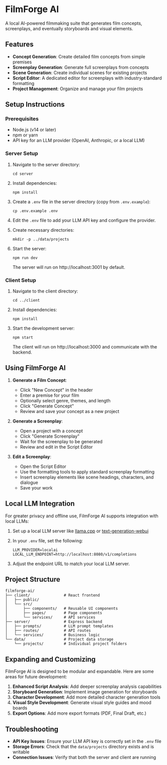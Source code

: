 # FilmForge AI

A local AI-powered filmmaking suite that generates film concepts, screenplays, and eventually storyboards and visual elements.

## Features

- **Concept Generation**: Create detailed film concepts from simple premises
- **Screenplay Generation**: Generate full screenplays from concepts
- **Scene Generation**: Create individual scenes for existing projects
- **Script Editor**: A dedicated editor for screenplays with industry-standard formatting
- **Project Management**: Organize and manage your film projects

## Setup Instructions

### Prerequisites

- Node.js (v14 or later)
- npm or yarn
- API key for an LLM provider (OpenAI, Anthropic, or a local LLM)

### Server Setup

1. Navigate to the server directory:
   ```
   cd server
   ```

2. Install dependencies:
   ```
   npm install
   ```

3. Create a `.env` file in the server directory (copy from `.env.example`):
   ```
   cp .env.example .env
   ```

4. Edit the `.env` file to add your LLM API key and configure the provider.

5. Create necessary directories:
   ```
   mkdir -p ../data/projects
   ```

6. Start the server:
   ```
   npm run dev
   ```
   The server will run on http://localhost:3001 by default.

### Client Setup

1. Navigate to the client directory:
   ```
   cd ../client
   ```

2. Install dependencies:
   ```
   npm install
   ```

3. Start the development server:
   ```
   npm start
   ```
   The client will run on http://localhost:3000 and communicate with the backend.

## Using FilmForge AI

1. **Generate a Film Concept**:
   - Click "New Concept" in the header
   - Enter a premise for your film
   - Optionally select genre, themes, and length
   - Click "Generate Concept"
   - Review and save your concept as a new project

2. **Generate a Screenplay**:
   - Open a project with a concept
   - Click "Generate Screenplay" 
   - Wait for the screenplay to be generated
   - Review and edit in the Script Editor

3. **Edit a Screenplay**:
   - Open the Script Editor
   - Use the formatting tools to apply standard screenplay formatting
   - Insert screenplay elements like scene headings, characters, and dialogue
   - Save your work

## Local LLM Integration

For greater privacy and offline use, FilmForge AI supports integration with local LLMs:

1. Set up a local LLM server like [llama.cpp](https://github.com/ggerganov/llama.cpp) or [text-generation-webui](https://github.com/oobabooga/text-generation-webui)

2. In your `.env` file, set the following:
   ```
   LLM_PROVIDER=localai
   LOCAL_LLM_ENDPOINT=http://localhost:8080/v1/completions
   ```

3. Adjust the endpoint URL to match your local LLM server.

## Project Structure

```
filmforge-ai/
├── client/               # React frontend
│   ├── public/
│   └── src/
│       ├── components/   # Reusable UI components
│       ├── pages/        # Page components
│       └── services/     # API services
├── server/               # Express backend
│   ├── prompts/          # LLM prompt templates
│   ├── routes/           # API routes
│   └── services/         # Business logic
└── data/                 # Project data storage
    └── projects/         # Individual project folders
```

## Expanding and Customizing

FilmForge AI is designed to be modular and expandable. Here are some areas for future development:

1. **Enhanced Script Analysis**: Add deeper screenplay analysis capabilities
2. **Storyboard Generation**: Implement image generation for storyboards
3. **Character Development**: Add more detailed character generation tools
4. **Visual Style Development**: Generate visual style guides and mood boards
5. **Export Options**: Add more export formats (PDF, Final Draft, etc.)

## Troubleshooting

- **API Key Issues**: Ensure your LLM API key is correctly set in the `.env` file
- **Storage Errors**: Check that the `data/projects` directory exists and is writable
- **Connection Issues**: Verify that both the server and client are running
